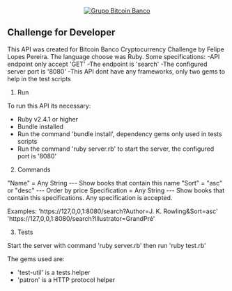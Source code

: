 <p align="center">
  <a href="https://www.btc-banco.com">
      <img src="https://s3.amazonaws.com/assinaturas-de-emails/btc.png" alt="Grupo Bitcoin Banco"/>
  </a>
</p>

## Challenge for Developer

This API was created for Bitcoin Banco Cryptocurrency Challenge by Felipe Lopes Pereira. The language choose was Ruby. Some specifications:
-API endpoint only accept 'GET'
-The endpoint is 'search'
-The configured server port is '8080'
-This API dont have any frameworks, only two gems to help in the test scripts

1. Run

To run this API its necessary:

- Ruby v2.4.1 or higher
- Bundle installed
- Run the command 'bundle install', dependency gems only used in tests scripts
- Run the command 'ruby server.rb' to start the server, the configured port is '8080'

2. Commands

  "Name" = Any String --- Show books that contain this name
  "Sort" = "asc" or "desc" --- Order by price
  Specification = Any String --- Show books that contain this specifications. Any specification is accepted.

Examples:
'https://127,0,0,1:8080/search?Author=J. K. Rowling&Sort=asc'
'https://127,0,0,1:8080/search?Illustrator=GrandPré'

3. Tests

Start the server with command 'ruby server.rb' then run 'ruby test.rb'

The gems used are:
- 'test-util' is a tests helper
- 'patron' is a HTTP protocol helper
